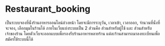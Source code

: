 Restaurant_booking
==================

เป็นระบบจองที่นั่งร้านอาหารออนไลน์ล่วงหน้า โดยจะมีการระบุวัน, เวลาเข้า, เวลาออก, จำนวนที่นั่งที่จะจอง, เลือกมุมในร้านได้ ภายในเว็บแบ่งระบบเป็น 2 ส่วนคือ ส่วนสำหรับผู้ใช้ และ ส่วนสำหรับเจ้าของร้าน  โดยตัวเว็บจะออกแบบเพื่อรองรับร้านอาหารหลายร้าน แต่ละร้านสามารถมาลงทะเบียนเพื่อสมัครใช้ระบบนี้ได้
